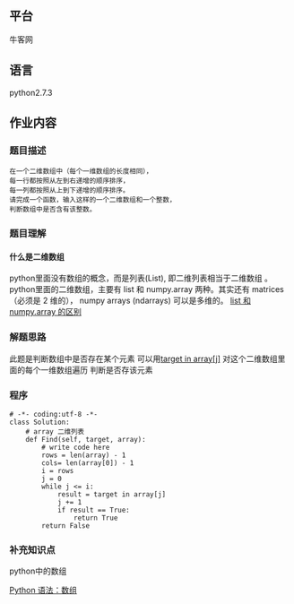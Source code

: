 ## 平台
牛客网

## 语言
python2.7.3

## 作业内容

### 题目描述
    在一个二维数组中（每个一维数组的长度相同），
    每一行都按照从左到右递增的顺序排序，
    每一列都按照从上到下递增的顺序排序。
    请完成一个函数，输入这样的一个二维数组和一个整数，
    判断数组中是否含有该整数。

### 题目理解

#### 什么是二维数组
python里面没有数组的概念，而是列表(List), 即二维列表相当于二维数组 。
python里面的二维数组，主要有 list 和 numpy.array 两种。其实还有 matrices（必须是 2 维的），
numpy arrays (ndarrays) 可以是多维的。
[ list 和 numpy.array 的区别](https://blog.csdn.net/qq_30490125/article/details/51445390)


### 解题思路
此题是判断数组中是否存在某个元素
可以用[target in array[j]](https://blog.csdn.net/qzc70919700/article/details/72983513)
对这个二维数组里面的每个一维数组遍历 判断是否存该元素

### 程序
    # -*- coding:utf-8 -*-
    class Solution:
        # array 二维列表
        def Find(self, target, array):
            # write code here
            rows = len(array) - 1
            cols= len(array[0]) - 1
            i = rows
            j = 0
            while j <= i:
                result = target in array[j]
                j += 1
                if result == True:
                    return True
            return False

### 补充知识点

python中的数组

[Python 语法：数组](https://blog.csdn.net/qzc70919700/article/details/72983513)
